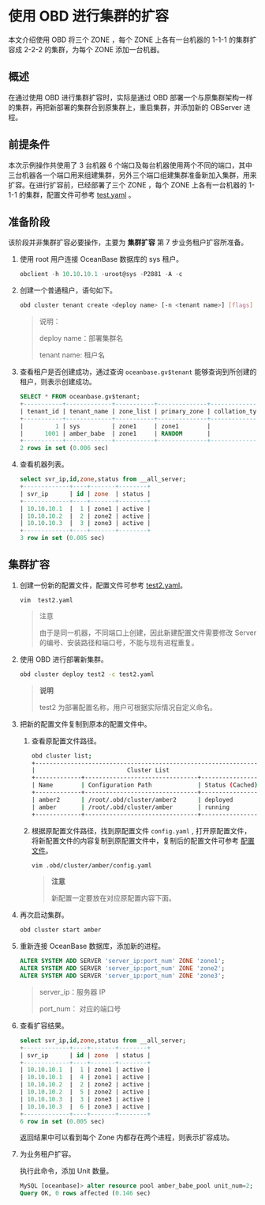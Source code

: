 # 使用 OBD 进行集群的扩容

本文介绍使用 OBD 将三个 ZONE ，每个 ZONE 上各有一台机器的 1-1-1 的集群扩容成 2-2-2 的集群，为每个 ZONE 添加一台机器。

## 概述

在通过使用 OBD 进行集群扩容时，实际是通过 OBD 部署一个与原集群架构一样的集群，再把新部署的集群合到原集群上，重启集群，并添加新的 OBServer 进程。

## 前提条件

本次示例操作共使用了 3 台机器 6 个端口及每台机器使用两个不同的端口，其中三台机器各一个端口用来组建集群，另外三个端口组建集群准备新加入集群，用来扩容。在进行扩容前，已经部署了三个 ZONE ，每个 ZONE 上各有一台机器的 1-1-1 的集群，配置文件可参考 [test.yaml](https://github.com/Xjxjy/scale-out-oceanbase-cluster/blob/main/amber.yaml) 。

## 准备阶段

该阶段并非集群扩容必要操作，主要为 **集群扩容** 第 7 步业务租户扩容所准备。

1. 使用 root 用户连接 OceanBase 数据库的 sys 租户。

   ```sql
   obclient -h 10.10.10.1 -uroot@sys -P2881 -A -c
   ```

2. 创建一个普通租户，语句如下。

   ```bash
   obd cluster tenant create <deploy name> [-n <tenant name>] [flags]
   ```

   > 说明：
   >
   > deploy name：部署集群名
   >
   > tenant name: 租户名

3. 查看租户是否创建成功，通过查询 `oceanbase.gv$tenant` 能够查询到所创建的租户，则表示创建成功。

   ```sql
   SELECT * FROM oceanbase.gv$tenant;
   +-----------+-------------+-----------+--------------+----------------+---------------+-----------+---------------+
   | tenant_id | tenant_name | zone_list | primary_zone | collation_type | info          | read_only | locality      |
   +-----------+-------------+-----------+--------------+----------------+---------------+-----------+---------------+
   |         1 | sys         | zone1     | zone1        |              0 | system tenant |         0 | FULL{1}@zone1 |
   |      1001 | amber_babe  | zone1     | RANDOM       |              0 |               |         0 | FULL{1}@zone1 |
   +-----------+-------------+-----------+--------------+----------------+---------------+-----------+---------------+
   2 rows in set (0.006 sec)
   ```

4. 查看机器列表。

   ```sql
   select svr_ip,id,zone,status from __all_server;
   +-------------+----+-------+--------+
   | svr_ip      | id | zone  | status |
   +-------------+----+-------+--------+
   | 10.10.10.1  |  1 | zone1 | active |
   | 10.10.10.2  |  2 | zone2 | active |
   | 10.10.10.3  |  3 | zone3 | active |
   +-------------+----+-------+--------+
   3 row in set (0.005 sec)
   ```

## 集群扩容

1. 创建一份新的配置文件，配置文件可参考 [test2.yaml](https://github.com/Xjxjy/scale-out-oceanbase-cluster/blob/main/amber2.yaml)。

   ```sqlbash
   vim  test2.yaml
   ```

   >注意
   >
   >由于是同一机器，不同端口上创建，因此新建配置文件需要修改 Server 的编号、安装路径和端口号，不能与现有进程重复。

2. 使用 OBD 进行部署新集群。

   ```bash
   obd cluster deploy test2 -c test2.yaml
   ```

   > **说明**
   >
   > test2 为部署配置名称，用户可根据实际情况自定义命名。

3. 把新的配置文件复制到原本的配置文件中。

   1. 查看原配置文件路径。

      ```bash
      obd cluster list;
      +----------------------------------------------------------------+
      |                          Cluster List                          |
      +-------------+--------------------------------+-----------------+
      | Name        | Configuration Path             | Status (Cached) |
      +-------------+--------------------------------+-----------------+
      | amber2      | /root/.obd/cluster/amber2      | deployed        |
      | amber       | /root/.obd/cluster/amber       | running         |
      +-------------+--------------------------------+-----------------+
      ```

   2. 根据原配置文件路径，找到原配置文件 `config.yaml`  , 打开原配置文件，将新配置文件的内容复制到原配置文件中，复制后的配置文件可参考 [配置文件](https://github.com/Xjxjy/scale-out-oceanbase-cluster/blob/main/amber3.yaml)。

      ```bash
      vim .obd/cluster/amber/config.yaml
      ```

      > **注意**
      >
      > 新配置一定要放在对应原配置内容下面。

4. 再次启动集群。

   ```bash
   obd cluster start amber
   ```

5. 重新连接  OceanBase 数据库，添加新的进程。

    ```sql
   ALTER SYSTEM ADD SERVER 'server_ip:port_num' ZONE 'zone1';
   ALTER SYSTEM ADD SERVER 'server_ip:port_num' ZONE 'zone2';
   ALTER SYSTEM ADD SERVER 'server_ip:port_num' ZONE 'zone3';
   ```

   > server_ip：服务器 IP
   >
   > port_num： 对应的端口号

6. 查看扩容结果。

   ```sql
   select svr_ip,id,zone,status from __all_server;
   +-------------+----+-------+--------+
   | svr_ip      | id | zone  | status |
   +-------------+----+-------+--------+
   | 10.10.10.1  |  1 | zone1 | active |
   | 10.10.10.1  |  4 | zone1 | active |
   | 10.10.10.2  |  2 | zone2 | active |
   | 10.10.10.2  |  5 | zone2 | active |
   | 10.10.10.3  |  3 | zone3 | active |
   | 10.10.10.3  |  6 | zone3 | active |
   +-------------+----+-------+--------+
   6 row in set (0.005 sec)
   ```

   返回结果中可以看到每个 Zone 内都存在两个进程，则表示扩容成功。

7. 为业务租户扩容。

   执行此命令，添加 Unit 数量。

   ```sql
   MySQL [oceanbase]> alter resource pool amber_babe_pool unit_num=2;
   Query OK, 0 rows affected (0.146 sec)
   ```
